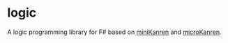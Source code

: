 # logic
A logic programming library for F# based on [miniKanren] and [microKanren].

[miniKanren]: http://minikanren.org/
[microKanren]: http://webyrd.net/scheme-2013/papers/HemannMuKanren2013.pdf
